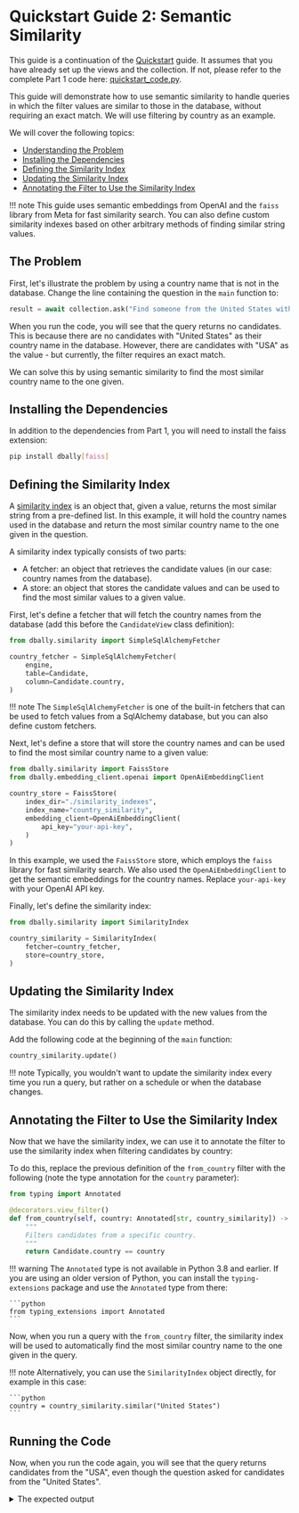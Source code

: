# Quickstart Guide 2: Semantic Similarity

This guide is a continuation of the [Quickstart](./index.md) guide. It assumes that you have already set up the views and the collection. If not, please refer to the complete Part 1 code here: [quickstart_code.py](quickstart_code.py).

This guide will demonstrate how to use semantic similarity to handle queries in which the filter values are similar to those in the database, without requiring an exact match. We will use filtering by country as an example.

We will cover the following topics:

- [Understanding the Problem](#the-problem)
- [Installing the Dependencies](#installing-the-dependencies)
- [Defining the Similarity Index](#defining-the-similarity-index)
- [Updating the Similarity Index](#updating-the-similarity-index)
- [Annotating the Filter to Use the Similarity Index](#annotating-the-filter-to-use-the-similarity-index)

!!! note
    This guide uses semantic embeddings from OpenAI and the `faiss` library from Meta for fast similarity search. You can also define custom similarity indexes based on other arbitrary methods of finding similar string values.

## The Problem
First, let's illustrate the problem by using a country name that is not in the database. Change the line containing the question in the `main` function to:

```python
result = await collection.ask("Find someone from the United States with more than 2 years of experience.")
```

When you run the code, you will see that the query returns no candidates. This is because there are no candidates with "United States" as their country name in the database. However, there are candidates with "USA" as the value - but currently, the filter requires an exact match.

We can solve this by using semantic similarity to find the most similar country name to the one given.

## Installing the Dependencies
In addition to the dependencies from Part 1, you will need to install the faiss extension:

```bash
pip install dbally[faiss]
```

## Defining the Similarity Index
A [similarity index](../concepts/similarity_indexes.md) is an object that, given a value, returns the most similar string from a pre-defined list. In this example, it will hold the country names used in the database and return the most similar country name to the one given in the question.

A similarity index typically consists of two parts:

- A fetcher: an object that retrieves the candidate values (in our case: country names from the database).
- A store: an object that stores the candidate values and can be used to find the most similar values to a given value.

First, let's define a fetcher that will fetch the country names from the database (add this before the `CandidateView` class definition):

```python
from dbally.similarity import SimpleSqlAlchemyFetcher

country_fetcher = SimpleSqlAlchemyFetcher(
    engine,
    table=Candidate,
    column=Candidate.country,
)
```

!!! note
    The `SimpleSqlAlchemyFetcher` is one of the built-in fetchers that can be used to fetch values from a SqlAlchemy database, but you can also define custom fetchers.

Next, let's define a store that will store the country names and can be used to find the most similar country name to a given value:

```python
from dbally.similarity import FaissStore
from dbally.embedding_client.openai import OpenAiEmbeddingClient

country_store = FaissStore(
    index_dir="./similarity_indexes",
    index_name="country_similarity",
    embedding_client=OpenAiEmbeddingClient(
        api_key="your-api-key",
    )
)
```

In this example, we used the `FaissStore` store, which employs the `faiss` library for fast similarity search. We also used the `OpenAiEmbeddingClient` to get the semantic embeddings for the country names. Replace `your-api-key` with your OpenAI API key.

Finally, let's define the similarity index:

```python
from dbally.similarity import SimilarityIndex

country_similarity = SimilarityIndex(
    fetcher=country_fetcher,
    store=country_store,
)
```

## Updating the Similarity Index
The similarity index needs to be updated with the new values from the database. You can do this by calling the `update` method.

Add the following code at the beginning of the `main` function:

```python
country_similarity.update()
```

!!! note
    Typically, you wouldn't want to update the similarity index every time you run a query, but rather on a schedule or when the database changes.

## Annotating the Filter to Use the Similarity Index
Now that we have the similarity index, we can use it to annotate the filter to use the similarity index when filtering candidates by country:

To do this, replace the previous definition of the `from_country` filter with the following (note the type annotation for the `country` parameter):

```python
from typing import Annotated

@decorators.view_filter()
def from_country(self, country: Annotated[str, country_similarity]) -> sqlalchemy.ColumnElement:
    """
    Filters candidates from a specific country.
    """
    return Candidate.country == country
```

!!! warning
    The `Annotated` type is not available in Python 3.8 and earlier. If you are using an older version of Python, you can install the `typing-extensions` package and use the `Annotated` type from there:

    ```python
    from typing_extensions import Annotated
    ```

Now, when you run a query with the `from_country` filter, the similarity index will be used to automatically find the most similar country name to the one given in the query.

!!! note
    Alternatively, you can use the `SimilarityIndex` object directly, for example in this case:

    ```python
    country = country_similarity.similar("United States")
    ```

## Running the Code
Now, when you run the code again, you will see that the query returns candidates from the "USA", even though the question asked for candidates from the "United States".

<details>
  <summary>The expected output</summary>
```
The generated SQL query is: SELECT candidates.name, candidates.country, candidates.years_of_experience, candidates.position, candidates.university, candidates.skills, candidates.tags, candidates.id
FROM candidates
WHERE candidates.country = 'USA' AND candidates.years_of_experience >= 2

Retrieved 1 candidates:
{'name': 'John Smith', 'country': 'USA', 'years_of_experience': 5, 'position': 'Software Engineer', 'university': 'Stanford University', 'skills': 'Java;Python;SQL', 'tags': 'Programming;Team Player', 'id': 1}
```
</details>

That's it! You can apply similar techniques to any other filter that takes a string value.

To see the full example, you can find the code here: [quickstart2_code.py](quickstart2_code.py).

## Next Steps

Explore [Quickstart Part 3: Multiple Views](./quickstart3.md) to learn how to run queries with multiple views and display the results based on the view that was used to fetch the data.
